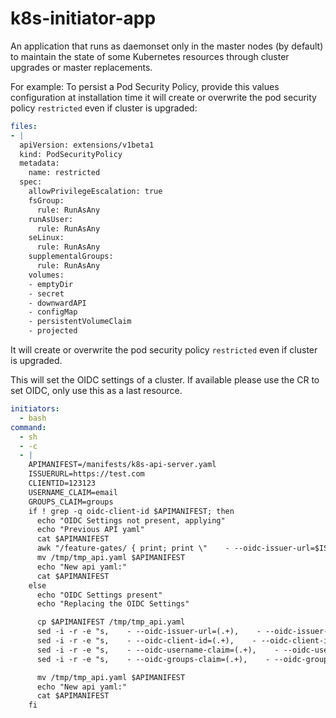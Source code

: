 # k8s-initiator-app

An application that runs as daemonset only in the master nodes (by default) to maintain the state of some Kubernetes resources through cluster upgrades or master replacements.

For example: To persist a Pod Security Policy, provide this values configuration at installation time it will create or overwrite the pod security policy `restricted` even if cluster is upgraded:

```yaml
files:
- |
  apiVersion: extensions/v1beta1
  kind: PodSecurityPolicy
  metadata:
    name: restricted
  spec:
    allowPrivilegeEscalation: true
    fsGroup:
      rule: RunAsAny
    runAsUser:
      rule: RunAsAny
    seLinux:
      rule: RunAsAny
    supplementalGroups:
      rule: RunAsAny
    volumes:
    - emptyDir
    - secret
    - downwardAPI
    - configMap
    - persistentVolumeClaim
    - projected
```

It will create or overwrite the pod security policy `restricted` even if cluster is upgraded.


This will set the OIDC settings of a cluster. If available please use the CR to set OIDC, only use this as a last resource.
```yaml
initiators:
  - bash
command:
  - sh
  - -c
  - |
    APIMANIFEST=/manifests/k8s-api-server.yaml
    ISSUERURL=https://test.com
    CLIENTID=123123
    USERNAME_CLAIM=email
    GROUPS_CLAIM=groups
    if ! grep -q oidc-client-id $APIMANIFEST; then
      echo "OIDC Settings not present, applying"
      echo "Previous API yaml"
      cat $APIMANIFEST
      awk "/feature-gates/ { print; print \"    - --oidc-issuer-url=$ISSUERURL\n    - --oidc-client-id=$CLIENTID\n    - --oidc-username-claim=$USERNAME_CLAIM\n    - --oidc-groups-claim=$GROUPS_CLAIM\" ; next }1" $APIMANIFEST > /tmp/tmp_api.yaml
      mv /tmp/tmp_api.yaml $APIMANIFEST
      echo "New api yaml:"
      cat $APIMANIFEST
    else
      echo "OIDC Settings present"
      echo "Replacing the OIDC Settings"

      cp $APIMANIFEST /tmp/tmp_api.yaml
      sed -i -r -e "s,    - --oidc-issuer-url=(.+),    - --oidc-issuer-url=$ISSUERURL," /tmp/tmp_api.yaml
      sed -i -r -e "s,    - --oidc-client-id=(.+),    - --oidc-client-id=$CLIENTID," /tmp/tmp_api.yaml
      sed -i -r -e "s,    - --oidc-username-claim=(.+),    - --oidc-username-claim=$USERNAME_CLAIM," /tmp/tmp_api.yaml
      sed -i -r -e "s,    - --oidc-groups-claim=(.+),    - --oidc-groups-claim=$GROUPS_CLAIM," /tmp/tmp_api.yaml

      mv /tmp/tmp_api.yaml $APIMANIFEST
      echo "New api yaml:"
      cat $APIMANIFEST
    fi
```
